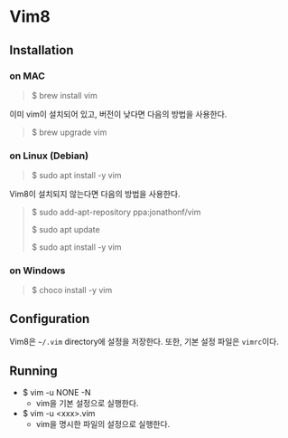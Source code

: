 # Vim8

## Installation

### on MAC

> $ brew install vim

이미 vim이 설치되어 있고, 버전이 낮다면 다음의 방법을 사용한다.

> $ brew upgrade vim

### on Linux (Debian)

> $ sudo apt install -y vim

Vim8이 설치되지 않는다면 다음의 방법을 사용한다.

> $ sudo add-apt-repository ppa:jonathonf/vim
>
> $ sudo apt update
>
> $ sudo apt install -y vim

### on Windows

> $ choco install -y vim

## Configuration

Vim8은 `~/.vim` directory에 설정을 저장한다. 또한, 기본 설정 파일은 `vimrc`이다.

## Running

* $ vim -u NONE -N
	+ vim을 기본 설정으로 실행한다.
* $ vim -u \<xxx\>.vim
	+ vim을 명시한 파일의 설정으로 실행한다.

